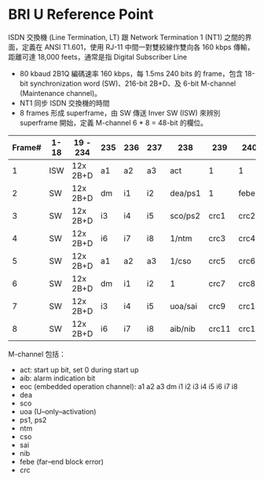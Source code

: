 # BRI U Reference Point

ISDN 交換機 (Line Termination, LT) 跟 Network Termination 1 (NT1) 之間的界面，定義在 ANSI T1.601，使用 RJ-11 中間一對雙絞線作雙向各 160 kbps 傳輸，距離可達 18,000 feets，通常是指 Digital Subscriber Line
* 80 kbaud 2B1Q 編碼速率 160 kbps，每 1.5ms 240 bits 的 frame，包含 18-bit synchronization word (SW)、216-bit 2B+D、及 6-bit M-channel (Maintenance channel)。
* NT1 同步 ISDN 交換機的時間
* 8 frames 形成 superframe，由 SW 傳送 Inver SW (ISW) 來辨別 superframe 開始，定義 M-channel 6 * 8 = 48-bit 的欄位。

Frame#|1-18|19 - 234| 235 | 236 | 237 | 238   | 239 | 240
------|----|--------|-----|-----|-----|-------|-----|----
1     |ISW |12x 2B+D|a1   |a2   |a3   |act    |1    |1
2     | SW |12x 2B+D|dm   |i1   |i2   |dea/ps1|1    |febe
3     | SW |12x 2B+D|i3   |i4   |i5   |sco/ps2|crc1 |crc2
4     | SW |12x 2B+D|i6   |i7   |i8   |1/ntm  |crc3 |crc4
5     | SW |12x 2B+D|a1   |a2   |a3   |1/cso  |crc5 |crc6
6     | SW |12x 2B+D|dm   |i1   |i2   |1      |crc7 |crc8
7     | SW |12x 2B+D|i3   |i4   |i5   |uoa/sai|crc9 |crc10
8     | SW |12x 2B+D|i6   |i7   |i8   |aib/nib|crc11|crc12

M-channel 包括：
* act: start up bit, set 0 during start up
* aib: alarm indication bit
* eoc (embedded operation channel): a1 a2 a3 dm i1 i2 i3 i4 i5 i6 i7 i8
* dea
* sco
* uoa (U–only–activation)
* ps1, ps2
* ntm
* cso
* sai
* nib
* febe (far–end block error)
* crc
